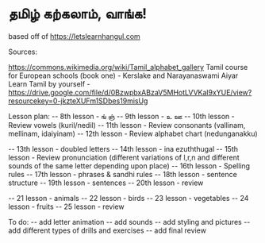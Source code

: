 # தமிழ் கற்கலாம், வாங்க!

based off of https://letslearnhangul.com

Sources:

https://commons.wikimedia.org/wiki/Tamil_alphabet_gallery
Tamil course for European schools (book one) - Kerslake and Narayanaswami Aiyar
Learn Tamil by yourself - https://drive.google.com/file/d/0BzwpbxABzaV5MHotLVVKal9xYUE/view?resourcekey=0-jkzteXUFm1SDbes19misUg

Lesson plan:
-- 8th lesson - ங் ஞ்
-- 9th lesson - உ ஊ
-- 10th lesson - Review vowels (kuril/nedil)
-- 11th lesson - Review consonants (vallinam, mellinam, idaiyinam)
-- 12th lesson - Review alphabet chart (nedunganakku)

-- 13th lesson - doubled letters
-- 14th lesson - ina ezuththugal
-- 15th lesson - Review pronunciation (different variations of l,r,n and different sounds of the same letter depending upon place) 
-- 16th lesson - Spelling rules
-- 17th lesson - phrases & sandhi rules
-- 18th lesson - sentence structure
-- 19th lesson - sentences
-- 20th lesson - review

-- 21 lesson - animals
-- 22 lesson - birds
-- 23 lesson - vegetables 
-- 24 lesson - fruits
-- 25 lesson - review

To do:
-- add letter animation
-- add sounds
-- add styling and pictures
-- add different types of drills and exercises
-- add final review